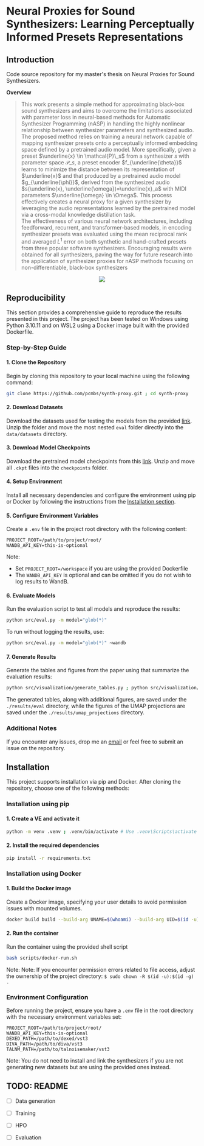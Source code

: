 # Neural Proxies for Sound Synthesizers: Learning Perceptually Informed Presets Representations


## Introduction
Code source repository for my master's thesis on Neural Proxies for Sound Synthesizers.

**Overview**
> This work presents a simple method for approximating black-box sound synthesizers and aims to overcome the limitations associated with parameter loss in neural-based methods for Automatic Synthesizer Programming (nASP) in handling the highly nonlinear relationship between synthesizer parameters and synthesized audio. \
The proposed method relies on training a neural network capable of mapping synthesizer presets onto a perceptually informed embedding space defined by a pretrained audio model. More specifically, given a preset $\underline{x} \in \mathcal{P}\_s$ from a synthesizer $s$ with parameter space $\mathcal{P}\_s$, a preset encoder $f_{\underline{\theta}}$ learns to minimize the distance between its representation of $\underline{x}$ and that produced by a pretrained audio model $g_{\underline{\phi}}$, derived from the synthesized audio $s(\underline{x}, \underline{\omega})=\underline{x}_a$ with MIDI parameters $\underline{\omega} \in \Omega$. This process effectively creates a neural proxy for a given synthesizer by leveraging the audio representations learned by the pretrained model via a cross-modal knowledge distillation task. \
The effectiveness of various neural network architectures, including feedforward, recurrent, and transformer-based models, in encoding synthesizer presets was evaluated using the mean reciprocal rank and averaged $L^1$ error on both synthetic and hand-crafted presets from three popular software synthesizers. Encouraging results were obtained for all synthesizers, paving the way for future research into the application of synthesizer proxies for nASP methods focusing on non-differentiable, black-box synthesizers

<p align="center">
   <img src="https://i.imgur.com/AlHSA4n.png">  
</p>

## Reproducibility

This section provides a comprehensive guide to reproduce the results presented in this project. The project has been tested on Windows using Python 3.10.11 and on WSL2 using a Docker image built with the provided Dockerfile.

### Step-by-Step Guide

#### 1. Clone the Repository
Begin by cloning this repository to your local machine using the following command:
```bash 
git clone https://github.com/pcmbs/synth-proxy.git ; cd synth-proxy
```

#### 2. Download Datasets
Download the datasets used for testing the models from the provided [link](https://e.pcloud.link/publink/show?code=kZ4K9MZhrJlXX1OtNmVTYJiaGl7myPj0De7). Unzip the folder and move the most nested `eval` folder directly into the `data/datasets` directory.

#### 3. Download Model Checkpoints
Download the pretrained model checkpoints from this [link](https://e.pcloud.link/publink/show?code=kZkK9MZgyvowLICDzfmuQmiLltCgXiX31Ek). Unzip and move all `.ckpt` files into the `checkpoints` folder.

#### 4. Setup Environment
Install all necessary dependencies and configure the environment using pip or Docker by following the instructions from the [Installation section](#installation).

#### 5. Configure Environment Variables
Create a `.env` file in the project root directory with the following content:

```plaintext
PROJECT_ROOT=/path/to/project/root/
WANDB_API_KEY=this-is-optional
```
Note: 
- Set `PROJECT_ROOT=/workspace` if you are using the provided Dockerfile
- The `WANDB_API_KEY` is optional and can be omitted if you do not wish to log results to WandB.

#### 6. Evaluate Models
Run the evaluation script to test all models and reproduce the results:
```bash 
python src/eval.py -m model="glob(*)"
```
To run without logging the results, use:
```bash 
python src/eval.py -m model="glob(*)" ~wandb
```

#### 7. Generate Results
Generate the tables and figures from the paper using that summarize the evaluation results:

```bash 
python src/visualization/generate_tables.py ; python src/visualization/generate_umaps.py
```

The generated tables, along with additional figures, are saved under the `./results/eval` directory, while the figures of the UMAP projections
are saved under the `./results/umap_projections` directory.

### Additional Notes

If you encounter any issues, drop me an [email](mailto:paolocombes@gmail.com) or feel free to submit an issue on the repository.

## Installation

This project supports installation via pip and Docker. After cloning the repository, choose one of the following methods:

### Installation using pip

#### 1. Create a VE and activate it
   ```bash
   python -m venv .venv ; .venv/bin/activate # Use .venv\Scripts\activate on Windows
   ```

#### 2. Install the required dependencies
   ```bash
   pip install -r requirements.txt
   ```

### Installation using Docker

#### 1. Build the Docker image
Create a Docker image, specifying your user details to avoid permission issues with mounted volumes.
   ```bash
   docker build build --build-arg UNAME=$(whoami) --build-arg UID=$(id -u) --build-arg GID=$(id -g)  -t synth-proxy:local .
   ```

#### 2. Run the container
Run the container using the provided shell script
   ```bash
   bash scripts/docker-run.sh
   ```
   Note:  Note: If you encounter permission errors related to file access, adjust the ownership of the project directory: `$ sudo chown -R $(id -u):$(id -g) .`


### Environment Configuration

Before running the project, ensure you have a `.env` file in the root directory with the necessary environment variables set:
```plaintext 
PROJECT_ROOT=/path/to/project/root/ 
WANDB_API_KEY=this-is-optional 
DEXED_PATH=/path/to/dexed/vst3
DIVA_PATH=/path/to/diva/vst3 
TALNM_PATH=/path/to/talnoisemaker/vst3 
```
Note: You do not need to install and link the synthesizers if you are not generating new datasets but are using the provided ones instead.


## TODO: README
- [ ] Data generation
- [ ] Training 
- [ ] HPO
- [ ] Evaluation


